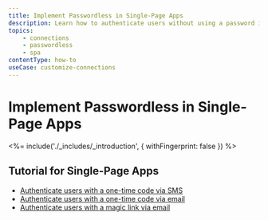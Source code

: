 ```yaml
---
title: Implement Passwordless in Single-Page Apps
description: Learn how to authenticate users without using a password in a Single-Page Application (SPA).
topics:
    - connections
    - passwordless
    - spa
contentType: how-to
useCase: customize-connections
---
```

# Implement Passwordless in Single-Page Apps

<!-- markdownlint-disable -->

<%= include('./_includes/_introduction', { withFingerprint: false }) %>

## Tutorial for Single-Page Apps

 - [Authenticate users with a one-time code via SMS](/connections/passwordless/spa-sms)
 - [Authenticate users with a one-time code via email](/connections/passwordless/spa-email-code)
 - [Authenticate users with a magic link via email](/connections/passwordless/spa-email-link)
